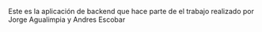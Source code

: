 Este es la aplicación de backend que hace parte de el trabajo realizado por Jorge Agualimpia y Andres Escobar